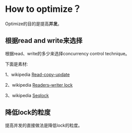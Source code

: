 # How to optimize？

Optimize的目的是提高**并发**。

## 根据read and write来选择

根据read、write的多少来选择concurrency control technique。

下面是素材:

1、wikipedia [Read-copy-update](http://en.wiki.sxisa.org/wiki/Read-copy-update)

2、wikipedia [Readers–writer lock](https://en.wikipedia.org/wiki/Readers%E2%80%93writer_lock)

3、wikipedia [Seqlock](https://en.wikipedia.org/wiki/Seqlock)



## 降低lock的粒度

提高并发的直接做法是降低lock的粒度。